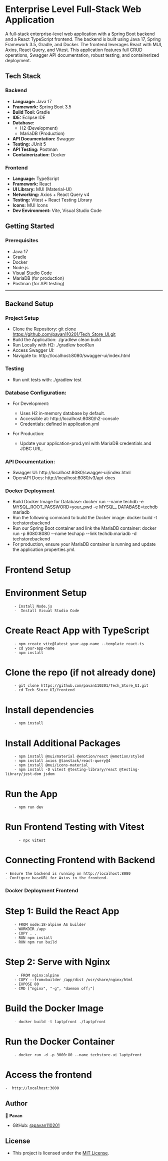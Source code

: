 # Enterprise Level Full-Stack Web Application

A full-stack enterprise-level web application with a Spring Boot backend and a React TypeScript frontend. The backend is built using Java 17, Spring Framework 3.5, Gradle, and Docker. The frontend leverages React with MUI, Axios, React Query, and Vitest. This application features full CRUD operations, Swagger API documentation, robust testing, and containerized deployment.



## Tech Stack

###  Backend
- **Language:** Java 17  
- **Framework:** Spring Boot 3.5  
- **Build Tool:** Gradle  
- **IDE:** Eclipse IDE  
- **Database:**
  - H2 (Development)
  - MariaDB (Production)  
- **API Documentation:** Swagger  
- **Testing:** JUnit 5  
- **API Testing:** Postman  
- **Containerization:** Docker  

###  Frontend
- **Language:** TypeScript  
- **Framework:** React  
- **UI Library:** MUI (Material-UI)  
- **Networking:** Axios + React Query v4  
- **Testing:** Vitest + React Testing Library  
- **Icons:** MUI Icons  
- **Dev Environment:** Vite, Visual Studio Code


##  Getting Started

###  Prerequisites

- Java 17  
- Gradle  
- Docker  
- Node.js  
- Visual Studio Code  
- MariaDB (for production)  
- Postman (for API testing)

---

##  Backend Setup

###  Project Setup
- Clone the Repository: git clone https://github.com/pavan110201/Tech_Store_UI.git
- Build the Application: ./gradlew clean build
- Run Locally with H2: ./gradlew bootRun
- Access Swagger UI: 
- Navigate to: http://localhost:8080/swagger-ui/index.html

### Testing
- Run unit tests with: ./gradlew test

### Database Configuration:
- For Development:
     - Uses H2 in-memory database by default.
     - Accessible at: http://localhost:8080/h2-console
     - Credentials: defined in application.yml

- For Production:
    - Update your application-prod.yml with MariaDB credentials and JDBC URL.

### API Documentation:
- Swagger UI: http://localhost:8080/swagger-ui/index.html
- OpenAPI Docs: http://localhost:8080/v3/api-docs

### Docker Deployment
- Build Docker Image for Database: docker run --name techdb -e MYSQL_ROOT_PASSWORD=your_pwd -e MYSQL_ DATABASE=techdb mariadb
- Run the following command to build the Docker image: docker build -t techstorebackend
- Run our Spring Boot container and link the MariaDB container: docker run -p 8080:8080 --name techapp --link techdb:mariadb -d techstorebackend
- For production, ensure your MariaDB container is running and update the application properties.yml.

# Frontend Setup
   # Environment Setup
        - Install Node.js
        -  Install Visual Studio Code
   # Create React App with TypeScript
        - npm create vite@latest your-app-name --template react-ts
        - cd your-app-name
        - npm install
   # Clone the repo (if not already done)
        - git clone https://github.com/pavan110201/Tech_Store_UI.git
        - cd Tech_Store_UI/frontend
   # Install dependencies
        - npm install
   # Install Additional Packages
        - npm install @mui/material @emotion/react @emotion/styled
        - npm install axios @tanstack/react-query@4
        - npm install @mui/icons-material
        - npm install -D vitest @testing-library/react @testing-library/jest-dom jsdom
  # Run the App
        - npm run dev

# Run Frontend Testing with Vitest
          - npx vitest
# Connecting Frontend with Backend
    - Ensure the backend is running on http://localhost:8080
    - Configure baseURL for Axios in the frontend.

### Docker Deployment Frontend
  # Step 1: Build the React App
        - FROM node:18-alpine AS builder
        - WORKDIR /app
        - COPY . .
        - RUN npm install
        - RUN npm run build
  # Step 2: Serve with Nginx
         - FROM nginx:alpine
        - COPY --from=builder /app/dist /usr/share/nginx/html
        - EXPOSE 80
        - CMD ["nginx", "-g", "daemon off;"]
  # Build the Docker Image
        - docker build -t laptpfront ./laptpfront
  #  Run the Docker Container
        - docker run -d -p 3000:80 --name techstore-ui laptpfront
#  Access the frontend 
    -  http://localhost:3000

## Author

👤 **Pavan**

- GitHub: [@pavan110201](https://github.com/pavan110201)
  
## License

- This project is licensed under the [MIT License](LICENSE).


